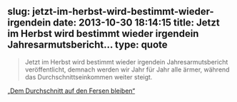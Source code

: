 slug: jetzt-im-herbst-wird-bestimmt-wieder-irgendein
date: 2013-10-30 18:14:15
title: Jetzt im Herbst wird bestimmt wieder irgendein Jahresarmutsbericht...
type: quote
---

> Jetzt im Herbst wird bestimmt wieder irgendein Jahresarmutsbericht veröffentlicht, demnach werden wir Jahr für Jahr alle ärmer, während das Durchschnittseinkommen weiter steigt.

[„Dem Durchschnitt auf den Fersen bleiben“](http://www.brandeins.de/archiv/2013/normal/dem-durchschnitt-auf-den-fersen-bleiben.html)
